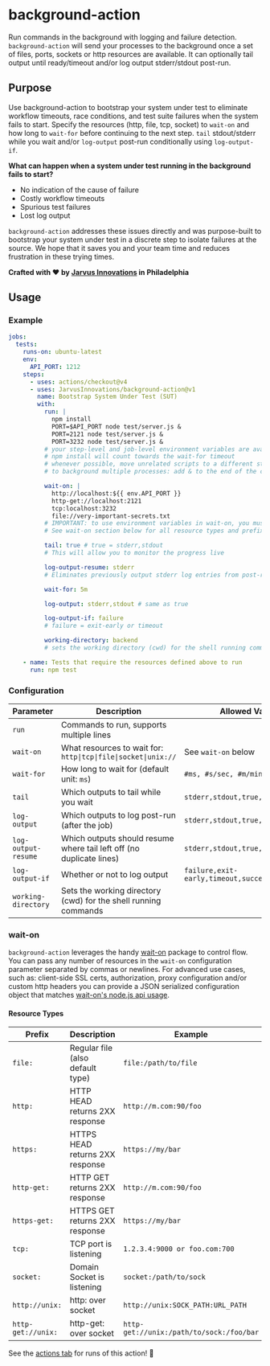 # background-action

Run commands in the background with logging and failure detection. `background-action` will send your processes to the background once a set of files, ports, sockets or http resources are available. It can optionally tail output until ready/timeout and/or log output stderr/stdout post-run.

## Purpose

Use background-action to bootstrap your system under test to eliminate workflow timeouts, race conditions, and test suite failures when the system fails to start. Specify the resources (http, file, tcp, socket) to `wait-on` and how long to `wait-for` before continuing to the next step. `tail` stdout/stderr while you wait and/or `log-output` post-run conditionally using `log-output-if`.

**What can happen when a system under test running in the background fails to start?**

- No indication of the cause of failure
- Costly workflow timeouts
- Spurious test failures
- Lost log output

`background-action` addresses these issues directly and was purpose-built to bootstrap your system under test in a discrete step to isolate failures at the source. We hope that it saves you and your team time and reduces frustration in these trying times.

**Crafted with ❤️ by [Jarvus Innovations](https://jarv.us) in Philadelphia**

## Usage

### Example

```yaml
jobs:
  tests:
    runs-on: ubuntu-latest
    env:
      API_PORT: 1212
    steps:
      - uses: actions/checkout@v4
      - uses: JarvusInnovations/background-action@v1
        name: Bootstrap System Under Test (SUT)
        with:
          run: |
            npm install
            PORT=$API_PORT node test/server.js &
            PORT=2121 node test/server.js &
            PORT=3232 node test/server.js &
          # your step-level and job-level environment variables are available to your commands as-is
          # npm install will count towards the wait-for timeout
          # whenever possible, move unrelated scripts to a different step
          # to background multiple processes: add & to the end of the command

          wait-on: |
            http://localhost:${{ env.API_PORT }}
            http-get://localhost:2121
            tcp:localhost:3232
            file://very-important-secrets.txt
          # IMPORTANT: to use environment variables in wait-on, you must use this form: ${{ env.VAR }}
          # See wait-on section below for all resource types and prefixes

          tail: true # true = stderr,stdout
          # This will allow you to monitor the progress live

          log-output-resume: stderr
          # Eliminates previously output stderr log entries from post-run output

          wait-for: 5m

          log-output: stderr,stdout # same as true

          log-output-if: failure
          # failure = exit-early or timeout

          working-directory: backend
          # sets the working directory (cwd) for the shell running commands

    - name: Tests that require the resources defined above to run
      run: npm test
```

### Configuration

| Parameter           | Description                                                          | Allowed Values                                  | Default         |
|---------------------|----------------------------------------------------------------------|-------------------------------------------------|-----------------|
| `run`               | Commands to run, supports multiple lines                             |                                                 |                 |
| `wait-on`           | What resources to wait for: `http\|tcp\|file\|socket\|unix://`       | See `wait-on` below                             |                 |
| `wait-for`          | How long to wait for (default unit: `ms`)                            | `#ms, #s/sec, #m/min, #h/hr`                    | `5m`            |
| `tail`              | Which outputs to tail while you wait                                 | `stderr,stdout,true,false`                      | `stderr,stdout` |
| `log-output`        | Which outputs to log post-run (after the job)                        | `stderr,stdout,true,false`                      | `stderr,stdout` |
| `log-output-resume` | Which outputs should resume where tail left off (no duplicate lines) | `stderr,stdout,true,false`                      | `stderr,stdout` |
| `log-output-if`     | Whether or not to log output                                         | `failure,exit-early,timeout,success,true,false` |                 |
| `working-directory` | Sets the working directory (cwd) for the shell running commands      |                                                 |                 |

### wait-on

`background-action` leverages the handy [wait-on](https://www.npmjs.com/package/wait-on) package to control flow. You can pass any number of resources in the `wait-on` configuration parameter separated by commas or newlines. For advanced use cases, such as: client-side SSL certs, authorization, proxy configuration and/or custom http headers you can provide a JSON serialized configuration object that matches [wait-on's node.js api usage](https://www.npmjs.com/package/wait-on#nodejs-api-usage).

#### Resource Types

| Prefix             | Description                      | Example                                  |
|--------------------|----------------------------------|------------------------------------------|
| `file:`            | Regular file (also default type) | `file:/path/to/file`                     |
| `http:`            | HTTP HEAD returns 2XX response   | `http://m.com:90/foo`                    |
| `https:`           | HTTPS HEAD returns 2XX response  | `https://my/bar`                         |
| `http-get:`        | HTTP GET returns 2XX response    | `http://m.com:90/foo`                    |
| `https-get:`       | HTTPS GET returns 2XX response   | `https://my/bar`                         |
| `tcp:`             | TCP port is listening            | `1.2.3.4:9000 or foo.com:700`            |
| `socket:`          | Domain Socket is listening       | `socket:/path/to/sock`                   |
| `http://unix:`     | http: over socket                | `http://unix:SOCK_PATH:URL_PATH`         |
| `http-get://unix:` | http-get: over socket            | `http-get://unix:/path/to/sock:/foo/bar` |

See the [actions tab](https://github.com/JarvusInnovations/background-action/actions) for runs of this action! :rocket:
